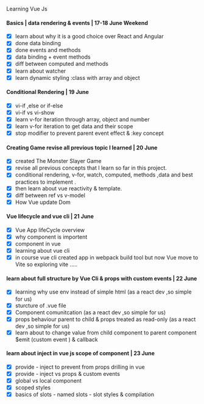 Learning Vue Js

#### Basics | data rendering & events | 17-18 June Weekend

- [x] learn about why it is a good choice over React and Angular
- [x] done data binding
- [x] done events and methods
- [x] data binding + event methods
- [x] diff between computed and methods
- [x] learn about watcher
- [x] learn dynamic styling :class with array and object

#### Conditional Rendering | 19 June

- [x] vi-if ,else or if-else
- [x] vi-if vs vi-show
- [x] learn v-for iteration through array, object and number
- [x] learn v-for iteration to get data and their scope
- [x] stop modifier to prevent parent event effect & :key concept

#### Creating Game revise all previous topic I learned | 20 June

- [x] created The Monster Slayer Game
- [x] revise all previous concepts that I learn so far in this project.
- [x] conditional rendering, v-for, watch, computed, methods ,data and best practices to implement .
- [x] then learn about vue reactivity & template.
- [x] diff between ref vs v-model
- [x] How Vue update Dom

#### Vue lifecycle and vue cli | 21 June

- [x] Vue App lifeCycle overview
- [x] why component is importent
- [x] component in vue
- [x] learning about vue cli
- [x] in course vue cli created app in webpack build tool but now Vue move to Vite so exploring vite .....

#### learn about full structure by Vue Cli & props with custom events | 22 June

- [x] learning why use env instead of simple html (as a react dev ,so simple for us)
- [x] sturcture of .vue file
- [x] Component comunitcation (as a react dev ,so simple for us)
- [x] props behaviour parent to child & props treated as read-only (as a react dev ,so simple for us)
- [x] learn about to change value from child component to parent component $emit (custom event ) & callback

#### learn about inject in vue js scope of component | 23 June

- [x] provide - inject to prevent from props drilling in vue
- [x] provide - inject vs props & custom events
- [x] global vs local component
- [x] scoped styles
- [x] basics of slots - named slots - slot styles & compilation
